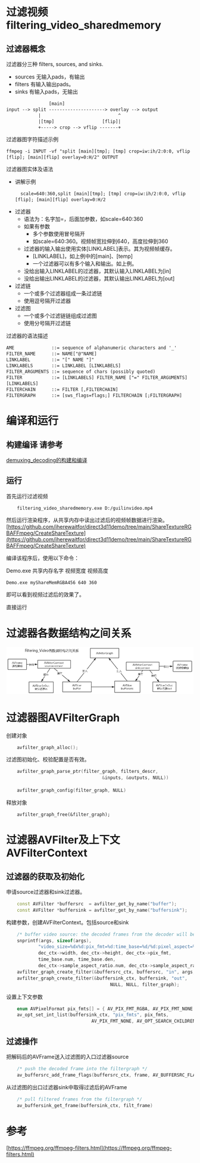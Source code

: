 # 过滤视频 filtering_video_sharedmemory
## 过滤器概念

过滤器分三种 filters, sources, and sinks.
- sources 无输入pads，有输出
- filters 有输入输出pads。
- sinks   有输入pads，无输出

```
                [main]
input --> split ---------------------> overlay --> output
            |                             ^
            |[tmp]                  [flip]|
            +-----> crop --> vflip -------+
```

过滤器图字符描述示例
```
ffmpeg -i INPUT -vf "split [main][tmp]; [tmp] crop=iw:ih/2:0:0, vflip [flip]; [main][flip] overlay=0:H/2" OUTPUT
```
过滤器图实体及语法
- 讲解示例
  ```
    scale=640:360,split [main][tmp]; [tmp] crop=iw:ih/2:0:0, vflip [flip]; [main][flip] overlay=0:H/2
  ```
- 过滤器
  - 语法为：名字加=，后面加参数，如scale=640:360
  - 如果有参数
    - 多个参数使用冒号隔开
    - 如scale=640:360。视频帧宽拉伸到640，高度拉伸到360
  - 过滤器的输入输出使用实体[LINKLABEL]表示。其为视频帧缓存。
    - [LINKLABEL]，如上例中的[main]、[temp]
    - 一个过滤器可以有多个输入和输出。如上例。
  - 没给出输入LINKLABEL的过滤器，其默认输入LINKLABEL为[in]
  - 没给出输出LINKLABEL的过滤器，其默认输出LINKLABEL为[out]
- 过滤链
  - 一个或多个过滤器组成一条过滤链
  - 使用逗号隔开过滤器
- 过滤图
  - 一个或多个过滤链链组成过滤图
  - 使用分号隔开过滤链

过滤器的语法描述 
```
AME              ::= sequence of alphanumeric characters and '_'
FILTER_NAME      ::= NAME["@"NAME]
LINKLABEL        ::= "[" NAME "]"
LINKLABELS       ::= LINKLABEL [LINKLABELS]
FILTER_ARGUMENTS ::= sequence of chars (possibly quoted)
FILTER           ::= [LINKLABELS] FILTER_NAME ["=" FILTER_ARGUMENTS] [LINKLABELS]
FILTERCHAIN      ::= FILTER [,FILTERCHAIN]
FILTERGRAPH      ::= [sws_flags=flags;] FILTERCHAIN [;FILTERGRAPH]
```
# 编译和运行
## 构建编译 请参考
[demuxing_decoding的构建和编译](https://github.com/iherewaitfor/FFmpegDemos/blob/main/examples/demuxing_decoding/README.md#%E7%BC%96%E8%AF%91%E5%92%8C%E8%BF%90%E8%A1%8C-how-to-run)
## 运行
首先运行过滤视频
```
    filtering_video_sharedmemory.exe D:/guilinvideo.mp4
```

然后运行渲染程序，从共享内存中读出过滤后的视频帧数据进行渲染。
[https://github.com/iherewaitfor/direct3d11demo/tree/main/ShareTextureRGBAFFmpeg/CreateShareTexture](https://github.com/iherewaitfor/direct3d11demo/tree/main/ShareTextureRGBAFFmpeg/CreateShareTexture)

编译该程序后，使用以下命令：

Demo.exe 共享内存名字 视频宽度 视频高度

```
Demo.exe myShareMemRGBA456 640 360
```
即可以看到视频过滤后的效果了。

直接运行
# 过滤器各数据结构之间关系
![过滤器各数据结构之间关系](../images/filtering_video_sharedmemory_dadatstructs.png)
# 过滤器图AVFilterGraph
创建对象
```C++
    avfilter_graph_alloc();
```
过滤图初始化、校验配置是否有效。
```C++
    avfilter_graph_parse_ptr(filter_graph, filters_descr,
                                    &inputs, &outputs, NULL))

    avfilter_graph_config(filter_graph, NULL)
```

释放对象
```C=+
    avfilter_graph_free(&filter_graph);
```
# 过滤器AVFilter及上下文AVFilterContext
## 过滤器的获取及初始化
申请source过滤器和sink过滤器。
```C++
    const AVFilter *buffersrc  = avfilter_get_by_name("buffer");
    const AVFilter *buffersink = avfilter_get_by_name("buffersink");
```

构建参数，创建AVFilterContext。包括source和sink

```C++
    /* buffer video source: the decoded frames from the decoder will be inserted here. */
    snprintf(args, sizeof(args),
            "video_size=%dx%d:pix_fmt=%d:time_base=%d/%d:pixel_aspect=%d/%d",
            dec_ctx->width, dec_ctx->height, dec_ctx->pix_fmt,
            time_base.num, time_base.den,
            dec_ctx->sample_aspect_ratio.num, dec_ctx->sample_aspect_ratio.den);
    avfilter_graph_create_filter(&buffersrc_ctx, buffersrc, "in", args, NULL, filter_graph);
    avfilter_graph_create_filter(&buffersink_ctx, buffersink, "out",
                                       NULL, NULL, filter_graph);
```
设置上下文参数
```C++
    enum AVPixelFormat pix_fmts[] = { AV_PIX_FMT_RGBA, AV_PIX_FMT_NONE };
    av_opt_set_int_list(buffersink_ctx, "pix_fmts", pix_fmts,
                                AV_PIX_FMT_NONE, AV_OPT_SEARCH_CHILDREN);
```
## 过滤操作
把解码后的AVFrame送入过滤图的入口过滤器source
```C++
    /* push the decoded frame into the filtergraph */
    av_buffersrc_add_frame_flags(buffersrc_ctx, frame, AV_BUFFERSRC_FLAG_KEEP_REF)
```
从过滤图的出口过滤器sink中取得过滤后的AVFrame
```c++
    /* pull filtered frames from the filtergraph */
    av_buffersink_get_frame(buffersink_ctx, filt_frame)
```


# 参考
[https://ffmpeg.org/ffmpeg-filters.html](https://ffmpeg.org/ffmpeg-filters.html)